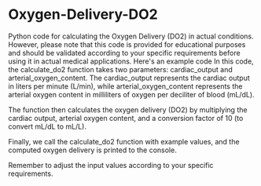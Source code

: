 # Oxygen-Delivery-DO2
Python code for calculating the Oxygen Delivery (DO2) in actual conditions. However, please note that this code is provided for educational purposes and should be validated according to your specific requirements before using it in actual medical applications. Here's an example code
In this code, the calculate_do2 function takes two parameters: cardiac_output and arterial_oxygen_content. The cardiac_output represents the cardiac output in liters per minute (L/min), while arterial_oxygen_content represents the arterial oxygen content in milliliters of oxygen per deciliter of blood (mL/dL).

The function then calculates the oxygen delivery (DO2) by multiplying the cardiac output, arterial oxygen content, and a conversion factor of 10 (to convert mL/dL to mL/L).

Finally, we call the calculate_do2 function with example values, and the computed oxygen delivery is printed to the console.

Remember to adjust the input values according to your specific requirements.
